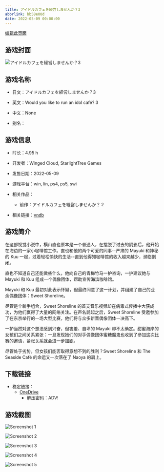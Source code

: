 ```yaml
---
title: アイドルカフェを経営しませんか？3
abbrlink: bb58e00d
date: 2022-05-09 00:00:00
---
```

[编辑此页面](https://github.com/ACG-3/ADV3-source/blob/main/source/_posts/games/%E3%82%A2%E3%82%A4%E3%83%89%E3%83%AB%E3%82%AB%E3%83%95%E3%82%A7%E3%82%92%E7%B5%8C%E5%96%B6%E3%81%97%E3%81%BE%E3%81%9B%E3%82%93%E3%81%8B%EF%BC%9F3.md)

## 游戏封面

![アイドルカフェを経営しませんか？3](https://pan.timero.xyz/d/onedrive/img_lib_001/%E3%82%A2%E3%82%A4%E3%83%89%E3%83%AB%E3%82%AB%E3%83%95%E3%82%A7%E3%82%92%E7%B5%8C%E5%96%B6%E3%81%97%E3%81%BE%E3%81%9B%E3%82%93%E3%81%8B%EF%BC%9F3_cover.avif)


## 游戏名称

- 日文：アイドルカフェを経営しませんか？3
- 英文：Would you like to run an idol café? 3
- 中文：None

- 别名：


## 游戏信息

- 时长：4.95 h
- 开发者：Winged Cloud, StarlightTree Games
- 发售日期：2022-05-09
- 游戏平台：win, lin, ps4, ps5, swi
- 相关作品：
   - 前作：アイドルカフェを経営しませんか？２

- 相关链接：[vndb](https://vndb.org/v33577)


## 游戏简介

在这部视觉小说中，横山直也原本是一个普通人，在摆脱了过去的阴影后，他开始在海边的一家小咖啡馆工作。直也和他的两个可爱的同事--严肃的 Mayuki 和神秘的 Kuu 一起，过着轻松愉快的生活--直到他得知咖啡馆的收入越来越少，濒临倒闭。

直也不知道自己还能做些什么，他向自己的青梅竹马一护咨询，一护建议她与 Mayuki 和 Kuu 组成一个偶像团体，帮助宣传海滨咖啡馆。

Mayuki 和 Kuu 最初对此表示怀疑，但最终同意了这一计划，并组建了自己的业余偶像团体：Sweet Shoreline。

尽管是个新手组合，Sweet Shoreline 的首支音乐视频却在病毒式传播中大获成功，为他们赢得了大量的网络关注。在声名鹊起之后，Sweet Shoreline 受邀参加了在东京举行的一场大型比赛，他们将与众多新晋偶像团体一决高下。

一护当然对这个想法感到兴奋，但害羞、自卑的 Mayuki 却不太确定。甜蜜海岸的女孩们之间关系紧张：一旦发现她们的对手偶像团体蜜糖魔鬼也收到了参加这次比赛的邀请，紧张关系就会进一步加剧。

尽管处于劣势，但女孩们能否取得意想不到的胜利？Sweet Shoreline 和 The Seaside Café 的命运又一次落在了 Naoya 的肩上。




## 下载链接

- 稳定链接：
    - [OneDrive](https://pan.timero.xyz/onedrive/adv_lib_001/%E3%82%A2%E3%82%A4%E3%83%89%E3%83%AB%E3%82%AB%E3%83%95%E3%82%A7%E3%82%92%E7%B5%8C%E5%96%B6%E3%81%97%E3%81%BE%E3%81%9B%E3%82%93%E3%81%8B%EF%BC%9F3)
        - 解压密码：ADV!



## 游戏截图


![Screenshot 1](https://pan.timero.xyz/d/onedrive/img_lib_001/%E3%82%A2%E3%82%A4%E3%83%89%E3%83%AB%E3%82%AB%E3%83%95%E3%82%A7%E3%82%92%E7%B5%8C%E5%96%B6%E3%81%97%E3%81%BE%E3%81%9B%E3%82%93%E3%81%8B%EF%BC%9F3_Screenshot_1.avif)

![Screenshot 2](https://pan.timero.xyz/d/onedrive/img_lib_001/%E3%82%A2%E3%82%A4%E3%83%89%E3%83%AB%E3%82%AB%E3%83%95%E3%82%A7%E3%82%92%E7%B5%8C%E5%96%B6%E3%81%97%E3%81%BE%E3%81%9B%E3%82%93%E3%81%8B%EF%BC%9F3_Screenshot_2.avif)

![Screenshot 3](https://pan.timero.xyz/d/onedrive/img_lib_001/%E3%82%A2%E3%82%A4%E3%83%89%E3%83%AB%E3%82%AB%E3%83%95%E3%82%A7%E3%82%92%E7%B5%8C%E5%96%B6%E3%81%97%E3%81%BE%E3%81%9B%E3%82%93%E3%81%8B%EF%BC%9F3_Screenshot_3.avif)

![Screenshot 4](https://pan.timero.xyz/d/onedrive/img_lib_001/%E3%82%A2%E3%82%A4%E3%83%89%E3%83%AB%E3%82%AB%E3%83%95%E3%82%A7%E3%82%92%E7%B5%8C%E5%96%B6%E3%81%97%E3%81%BE%E3%81%9B%E3%82%93%E3%81%8B%EF%BC%9F3_Screenshot_4.avif)

![Screenshot 5](https://pan.timero.xyz/d/onedrive/img_lib_001/%E3%82%A2%E3%82%A4%E3%83%89%E3%83%AB%E3%82%AB%E3%83%95%E3%82%A7%E3%82%92%E7%B5%8C%E5%96%B6%E3%81%97%E3%81%BE%E3%81%9B%E3%82%93%E3%81%8B%EF%BC%9F3_Screenshot_5.avif)

